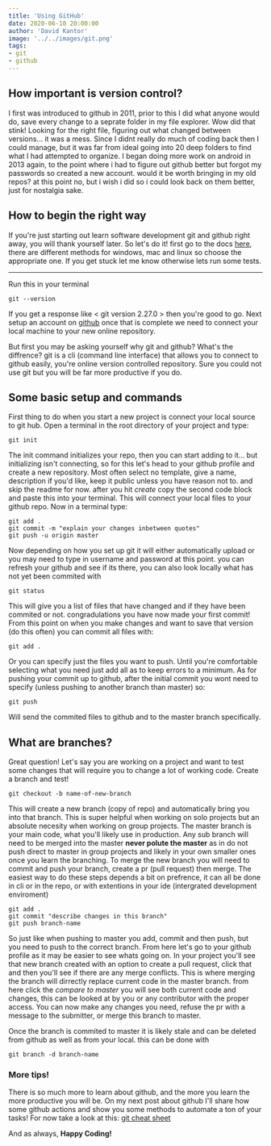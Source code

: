 ```yaml
---
title: 'Using GitHub'
date: 2020-06-10 20:00:00
author: 'David Kantor'
image: '../../images/git.png'
tags:
- git
- github
---
```


## How important is version control?

I first was introduced to github in 2011, prior to this I did what anyone would do, save every change to a seprate folder in my file explorer. Wow did that stink! Looking for the right file, figuring out what changed between versions... it was a mess. Since I didnt really do much of coding back then I could manage, but it was far from ideal going into 20 deep folders to find what I had attempted to organize. I began doing more work on android in 2013 again, to the point where i had to figure out github better but forgot my passwords so created a new account. would it be worth bringing in my old repos? at this point no, but i wish i did so i could look back on them better, just for nostalgia sake.

## How to begin the right way
If you're just starting out learn software development git and github right away, you will thank yourself later. So let's do it! first go to the docs [here](https://git-scm.com/book/en/v2/Getting-Started-Installing-Git), there are different methods for windows, mac and linux so choose the appropriate one. If you get stuck let me know otherwise lets run some tests.

---
Run this in your terminal

    git --version

If you get a response like < git version 2.27.0 > then you're good to go. 
Next setup an account on [github](https://github.com/) once that is complete we need to connect your local machine to your new online repository.

But first you may be asking yourself why git and github? What's the diffrence? git is a cli (command line interface) that allows you to connect to github easily, you're online version controlled repository. Sure you could not use git but you will be far more productive if you do.

## Some basic setup and commands
First thing to do when you start a new project is connect your local source to git hub. Open a terminal in the root directory of your project and type:

    git init

The init command initializes your repo, then you can start adding to it... but initializing isn't connecting, so for this let's head to your github profile and create a new repository. Most often select no template, give a name, description if you'd like, keep it public unless you have reason not to. and skip the readme for now. after you hit *create* copy the second code block and paste this into your terminal. This will connect your local files to your github repo. Now in a terminal type:

    git add .
    git commit -m "explain your changes inbetween quotes"
    git push -u origin master

Now depending on how you set up git it will either automatically upload or you may need to type in username and password at this point. you can refresh your github and see if its there, you can also look locally what has not yet been commited with 

    git status

This will give you a list of files that have changed and if they have been commited or not. congradulations you have now made your first commit! From this point on when you make changes and want to save that version (do this often) you can commit all files with:

    git add .

Or you can specify just the files you want to push. Until you're comfortable selecting what you need just add all as to keep errors to a minimum. As for pushing your commit up to github, after the initial commit you wont need to specify (unless pushing to another branch than master) so:

    git push

Will send the commited files to github and to the master branch specifically.

## What are branches?
Great question! Let's say you are working on a project and want to test some changes that will require you to change a lot of working code. Create a branch and test!

    git checkout -b name-of-new-branch

This will create a new branch (copy of repo) and automatically bring you into that branch. This is super helpful when working on solo projects but an absolute necesity when working on group projects. The master branch is your main code, what you'll likely use in production. Any sub branch will need to be merged into the master **never polute the master** as in do not push direct to master in group projects and likely in your own smaller ones once you learn the branching. To merge the new branch you will need to commit and push your branch, create a pr (pull request) then merge.
The easiest way to do these steps depends a bit on prefrence, it can all be done in cli or in the repo, or with extentions in your ide (intergrated development enviroment)

    git add .
    git commit "describe changes in this branch"
    git push branch-name

So just like when pushing to master you add, commit and then push, but you need to push to the correct branch. From here let's go to your github profile as it may be easier to see whats going on. In your project you'll see that new branch created with an option to create a pull request, click that and then you'll see if there are any merge conflicts. This is where merging the branch will dirrectly replace current code in the master branch. from here click the *compare to master* you will see both current code and changes, this can be looked at by you or any contributor with the proper access. You can now make any changes you need, refuse the pr with a message to the submitter, or merge this branch to master.

Once the branch is commited to master it is likely stale and can be deleted from github as well as from your local. this can be done with

    git branch -d branch-name

### More tips!
There is so much more to learn about github, and the more you learn the more productive you will be. On my next post about github I'll share how some github actions and show you some methods to automate a ton of your tasks! For now take a look at this:
[git cheat sheet](https://www.atlassian.com/dam/jcr:e7e22f25-bba2-4ef1-a197-53f46b6df4a5/SWTM-2088_Atlassian-Git-Cheatsheet.pdf)

And as always,
**Happy Coding!**
